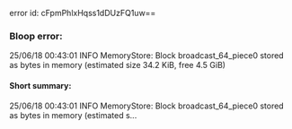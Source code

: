 error id: cFpmPhlxHqss1dDUzFQ1uw==
### Bloop error:

25/06/18 00:43:01 INFO MemoryStore: Block broadcast_64_piece0 stored as bytes in memory (estimated size 34.2 KiB, free 4.5 GiB)
#### Short summary: 

25/06/18 00:43:01 INFO MemoryStore: Block broadcast_64_piece0 stored as bytes in memory (estimated s...